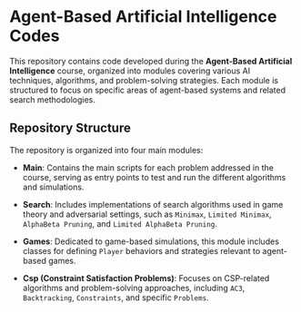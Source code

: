 # Agent-Based Artificial Intelligence Codes

This repository contains code developed during the **Agent-Based Artificial Intelligence** course, organized into modules covering various AI techniques, algorithms, and problem-solving strategies. Each module is structured to focus on specific areas of agent-based systems and related search methodologies.

## Repository Structure

The repository is organized into four main modules:

- **Main**: Contains the main scripts for each problem addressed in the course, serving as entry points to test and run the different algorithms and simulations.

- **Search**: Includes implementations of search algorithms used in game theory and adversarial settings, such as `Minimax`, `Limited Minimax`, `AlphaBeta Pruning`, and `Limited AlphaBeta Pruning`.

- **Games**: Dedicated to game-based simulations, this module includes classes for defining `Player` behaviors and strategies relevant to agent-based games.

- **Csp (Constraint Satisfaction Problems)**: Focuses on CSP-related algorithms and problem-solving approaches, including `AC3`, `Backtracking`, `Constraints`, and specific `Problems`.


